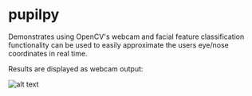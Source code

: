 # pupilpy

Demonstrates using OpenCV's webcam and facial feature classification functionality can be used to easily approximate the users eye/nose coordinates in real time.  
  
Results are displayed as webcam output:
  
![alt text](https://github.com/dustinfast/pupilpy/blob/master/preview.png "Output Preview")
